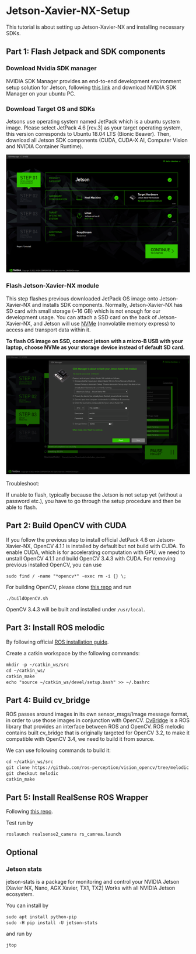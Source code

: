 # Jetson-Xavier-NX-Setup

This tutorial is about setting up Jetson-Xavier-NX and installing necessary SDKs.

## Part 1: Flash Jetpack and SDK components

### Download Nvidia SDK manager
NVIDIA SDK Manager provides an end-to-end development environment setup solution for Jetson, following [this link](https://developer.nvidia.com/nvidia-sdk-manager) and download NVIDIA SDK Manager on your ubuntu PC.

### Download Target OS and SDKs
Jetsons use operating system named JetPack which is a ubuntu system image. Please select JetPack 4.6 [rev.3] as your target operating system, this version corresponds to Ubuntu 18.04 LTS (Bionic Beaver). Then, download all Jetson SDK components (CUDA, CUDA-X AI, Computer Vision and NVIDIA Container Runtime).

![](fig/sdk1.png)

### Flash Jetson-Xavier-NX module
This step flashes previous downloaded JetPack OS image onto Jetson-Xavier-NX and installs SDK components. Normally, Jetson-Xavier-NX has SD card with small storage (~16 GB) which is not enough for our development usage. You can attach a SSD card on the back of Jetson-Xavier-NX, and Jetson will use [NVMe](https://en.wikipedia.org/wiki/NVM_Express) (nonvolatile memory express) to access and transport data within it.

**To flash OS image on SSD, connect jetson with a micro-B USB with your laptop, choose NVMe as your storage device instead of default SD card.**

![](fig/sdk2.png)

Troubleshoot:

If unable to flash, typically because the Jetson is not setup yet (without a password etc.), you have to go through the setup procedure and then be able to flash.

## Part 2: Build OpenCV with CUDA
If you follow the previous step to install official JetPack 4.6 on Jetson-Xavier-NX, OpenCV 4.1.1 is installed by default but not build with CUDA. To enable CUDA, which is for accelerating computation with GPU, we need to unstall OpenCV 4.1.1 and build OpenCV 3.4.3 with CUDA.
For removing previous installed OpenCV, you can use
```
sudo find / -name "*opencv*" -exec rm -i {} \;
```
For building OpenCV, please clone [this repo](https://github.com/jetsonhacks/buildOpenCVXavier) and run
```
./buildOpenCV.sh
```
OpenCV 3.4.3 will be built and installed under `/usr/local`.

## Part 3: Install ROS melodic
By following official [ROS installation guide](http://wiki.ros.org/melodic/Installation/Ubuntu).

Create a catkin workspace by the following commands:
```
mkdir -p ~/catkin_ws/src
cd ~/catkin_ws/
catkin_make
echo "source ~/catkin_ws/devel/setup.bash" >> ~/.bashrc
```

## Part 4: Build cv_bridge 
ROS passes around images in its own sensor_msgs/Image message format, in order to use those images in conjunction with OpenCV. [CvBridge](http://wiki.ros.org/cv_bridge/Tutorials/UsingCvBridgeToConvertBetweenROSImagesAndOpenCVImages) is a ROS library that provides an interface between ROS and OpenCV.
ROS melodic contains built cv_bridge that is originally targeted for OpenCV 3.2, to make it compatible with OpenCV 3.4, we need to build it from source.

We can use following commands to build it:
```
cd ~/catkin_ws/src
git clone https://github.com/ros-perception/vision_opencv/tree/melodic
git checkout melodic
catkin_make
```

## Part 5: Install RealSense ROS Wrapper
Following [this repo](https://github.com/IntelRealSense/realsense-ros/blob/development/README.md#method-2-the-realsense-distribution).

Test run by
```
roslaunch realsense2_camera rs_camrea.launch
```

## Optional
### Jetson stats
jetson-stats is a package for monitoring and control your NVIDIA Jetson [Xavier NX, Nano, AGX Xavier, TX1, TX2] Works with all NVIDIA Jetson ecosystem.

You can install by
```
sudo apt install python-pip
sudo -H pip install -U jetson-stats
```
and run by
```
jtop
```



